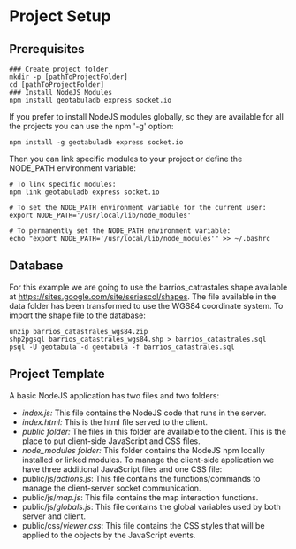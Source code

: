 # Project Setup
## Prerequisites
```
### Create project folder
mkdir -p [pathToProjectFolder]
cd [pathToProjectFolder]
### Install NodeJS Modules
npm install geotabuladb express socket.io
```
If you prefer to install NodeJS modules globally, so they are available for all the projects you can use the npm '-g' option:
```
npm install -g geotabuladb express socket.io
```
Then you can link specific modules to your project or define the NODE_PATH environment variable:
```
# To link specific modules:
npm link geotabuladb express socket.io

# To set the NODE_PATH environment variable for the current user:
export NODE_PATH='/usr/local/lib/node_modules'

# To permanently set the NODE_PATH environment variable:
echo "export NODE_PATH='/usr/local/lib/node_modules'" >> ~/.bashrc
```
## Database
For this example we are going to use the barrios_catrastales shape available at https://sites.google.com/site/seriescol/shapes. The file available in the data folder has been transformed to use the WGS84 coordinate system.
To import the shape file to the database:
```
unzip barrios_catastrales_wgs84.zip
shp2pgsql barrios_catastrales_wgs84.shp > barrios_catastrales.sql
psql -U geotabula -d geotabula -f barrios_catastrales.sql
```
## Project Template
A basic NodeJS application has two files and two folders:
- *index.js:* This file contains the NodeJS code that runs in the server.
- *index.html:* This is the html file served to the client.
- *public folder:* The files in this folder are available to the client. This is the place to put client-side JavaScript and CSS files.
- *node_modules folder:* This folder contains the NodeJS npm locally installed or linked modules.
To manage the client-side application we have three additional JavaScript files and one CSS file:
- public/js/*actions.js*: This file contains the functions/commands to manage the client-server socket communication.
- public/js/*map.js*: This file contains the map interaction functions.
- public/js/*globals.js*: This file contains the global variables used by both server and client.
- public/css/*viewer.css*: This file contains the CSS styles that will be applied to the objects by the JavaScript events.